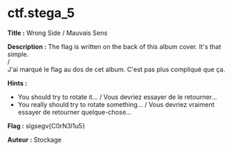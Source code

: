 # ctf.stega_5

__Title :__ Wrong Side / Mauvais Sens  

__Description :__ The flag is written on the back of this album cover. It's that simple.  
/  
J'ai marqué le flag au dos de cet album. C'est pas plus compliqué que ça.

__Hints :__  
* You should try to rotate it... / Vous devriez essayer de le retourner...
* You really should try to rotate something... / Vous devriez vraiment essayer de retourner quelque-chose...

__Flag :__ sigsegv{C0rN3l1u5}  

__Auteur :__ Stockage
